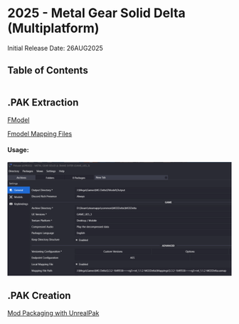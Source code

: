 # 2025 - Metal Gear Solid Delta (Multiplatform)
Initial Release Date: 26AUG2025

## Table of Contents
```table-of-contents
```

## .PAK Extraction
[FModel](https://fmodel.app/)

[Fmodel Mapping Files](https://www.nexusmods.com/metalgearsoliddeltasnakeeater/mods/20?tab=description)
#### Usage:
![](resources/images/2025-09-08_21-21-13-FModel-Settings.png)


## .PAK Creation
[Mod Packaging with UnrealPak](https://modding.wiki/en/stalker2heartofchornobyl/developers/UnrealPak)

